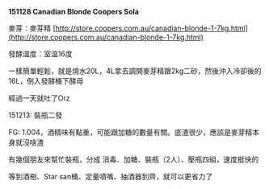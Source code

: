 **151128 Canadian Blonde Coopers Sola**

麥芽：麥芽精 [http://store.coopers.com.au/canadian-blonde-1-7kg.html](http://store.coopers.com.au/canadian-blonde-1-7kg.html)

發酵溫度：室溫16度

一樣簡單輕鬆，就是燒水20L，4L拿去調開麥芽精跟2kg二砂，然後沖入冷卻後的16L，倒入發酵桶下酵母

經過一天就吐了Orz

151213: 裝瓶二發

FG: 1.004，酒精味有點重，可能跟加糖的數量有關。底渣很少，應該是麥芽精本身就沒啥渣

有幾個朋友來幫忙裝瓶，分成 消毒、加糖、裝瓶（2人）、壓瓶四組，速度挺快的

等到酒樹、Star san桶、定量噴嘴、抽酒器到齊，就可以更省力了


